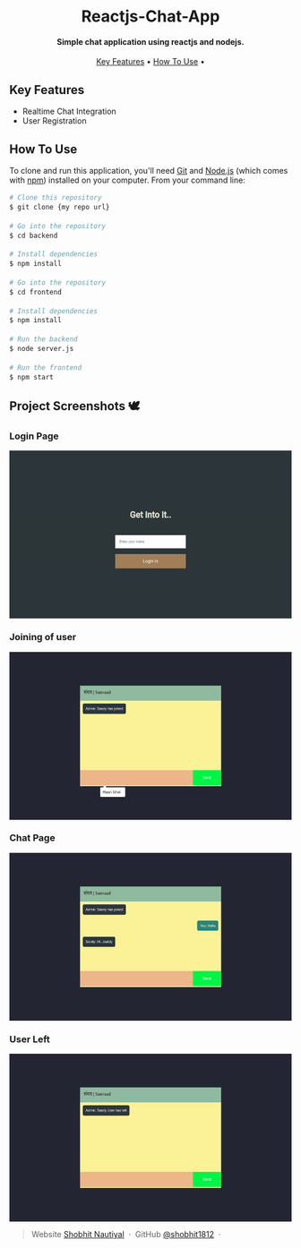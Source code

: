 <h1 align="center">
   Reactjs-Chat-App
  <br>
</h1>

<h4 align="center">Simple chat application using reactjs and nodejs.</h4>


<p align="center">
  <a href="#key-features">Key Features</a> •
  <a href="#how-to-use">How To Use</a> •
</p>


## Key Features
* Realtime Chat Integration
* User Registration

## How To Use

To clone and run this application, you'll need [Git](https://git-scm.com) and [Node.js](https://nodejs.org/en/download/) (which comes with [npm](http://npmjs.com)) installed on your computer. From your command line:

```bash
# Clone this repository
$ git clone {my repo url}

# Go into the repository
$ cd backend

# Install dependencies
$ npm install

# Go into the repository
$ cd frontend

# Install dependencies
$ npm install

# Run the backend
$ node server.js

# Run the frontend
$ npm start

```



## Project Screenshots 🕊
### Login Page

<img align="center" height="300" src="./screenshots/Screenshot (54).png"/>

### Joining of user

<img align="center" height="300" src="./screenshots/Screenshot (55).png"/>

### Chat Page

<img align="center" height="300" src="./screenshots/Screenshot (56).png"/>

### User Left

<img align="center" height="300" src="./screenshots/Screenshot (57).png"/>




> Website [Shobhit Nautiyal](https://shobhitnautiyal.vercel.app/) &nbsp;&middot;&nbsp;
> GitHub [@shobhit1812](https://github.com/Shobhit1812) &nbsp;&middot;&nbsp;

